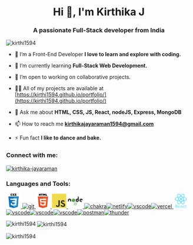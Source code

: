 <h1 align="center">Hi 👋, I'm Kirthika J</h1>
<h3 align="center">A passionate Full-Stack developer from India</h3>

<p align="left"> <img src="https://komarev.com/ghpvc/?username=kirthi1594&label=Profile%20views&color=0e75b6&style=flat" alt="kirthi1594" /> </p>

- 🔭 I’m a Front-End Developer **I love to learn and explore with coding.**

- 🌱 I’m currently learning **Full-Stack Web Development.**

- 👯 I’m open to working on collaborative projects.

- 👨‍💻 All of my projects are available at [https://kirthi1594.github.io/portfolio/](https://kirthi1594.github.io/portfolio/)

- 💬 Ask me about **HTML, CSS, JS, React, nodeJS, Express, MongoDB**

- 📫 How to reach me **kirthikajayaraman1594@gmail.com**

- ⚡ Fun fact **I like to dance and bake.**

<h3 align="left">Connect with me:</h3>
<p align="left">
<a href="https://linkedin.com/in/kirthika-jayaraman" target="blank"><img align="center" src="https://raw.githubusercontent.com/rahuldkjain/github-profile-readme-generator/master/src/images/icons/Social/linked-in-alt.svg" alt="kirthika-jayaraman" height="30" width="40" /></a>
</p>

<h3 align="left">Languages and Tools:</h3>
<p align="left"> <a href="https://www.w3schools.com/css/" target="_blank" rel="noreferrer"> <img src="https://raw.githubusercontent.com/devicons/devicon/master/icons/css3/css3-original-wordmark.svg" alt="css3" width="40" height="40"/> </a> <a href="https://git-scm.com/" target="_blank" rel="noreferrer"> <img src="https://www.vectorlogo.zone/logos/git-scm/git-scm-icon.svg" alt="git" width="40" height="40"/> </a> <a href="https://www.w3.org/html/" target="_blank" rel="noreferrer"> <img src="https://raw.githubusercontent.com/devicons/devicon/master/icons/html5/html5-original-wordmark.svg" alt="html5" width="40" height="40"/> </a> <a href="https://developer.mozilla.org/en-US/docs/Web/JavaScript" target="_blank" rel="noreferrer"> <img src="https://raw.githubusercontent.com/devicons/devicon/master/icons/javascript/javascript-original.svg" alt="javascript" width="40" height="40"/> </a> <a href="https://nodejs.org" target="_blank" rel="noreferrer"> <img src="https://raw.githubusercontent.com/devicons/devicon/master/icons/nodejs/nodejs-original-wordmark.svg" alt="nodejs" width="40" height="40"/> </a> <a href="https://reactjs.org/" target="_blank" rel="noreferrer"><img src="https://jquery-plugins.net/image/plugin/chakra-ui-simple-modular-accessible-ui-components-for-react-applications.png" alt="chakra" width="40" height="40"/><img src="https://upload.wikimedia.org/wikipedia/commons/thumb/9/97/Netlify_logo_%282%29.svg/1200px-Netlify_logo_%282%29.svg.png" alt="netlify" width="40" height="40"/><img src="https://pbs.twimg.com/profile_images/1545098208556097536/rKXaODLl_400x400.jpg" alt="vscode" width="40" height="40"/><img src="https://mms.businesswire.com/media/20211123005573/en/929867/23/vercel-logo-freelogovectors.net.jpg" alt="vercel" width="40" height="40"/> <img src="https://raw.githubusercontent.com/devicons/devicon/master/icons/react/react-original-wordmark.svg" alt="react" width="40" height="40"/><img src="https://pbs.twimg.com/profile_images/1545098208556097536/rKXaODLl_400x400.jpg" alt="vscode" width="40" height="40"/><img src="https://pbs.twimg.com/profile_images/1545098208556097536/rKXaODLl_400x400.jpg" alt="vscode" width="40" height="40"/><img src="https://pbs.twimg.com/profile_images/1545098208556097536/rKXaODLl_400x400.jpg" alt="vscode" width="40" height="40"/><img src="[https://pbs.twimg.com/profile_images/1545098208556097536/rKXaODLl_400x400.jpg](https://yt3.googleusercontent.com/X-rhKMndFm9hT9wIaJns1StBfGbFdLTkAROwm4UZ3n9ucrBky5CFIeeZhSszFXBgQjItzCD0SA=s900-c-k-c0x00ffffff-no-rj)" alt="postman" width="40" height="40"/><img src="[https://pbs.twimg.com/profile_images/1545098208556097536/rKXaODLl_400x400.jpg](https://www.google.com/url?sa=i&url=https%3A%2F%2Fmarketplace.visualstudio.com%2Fitems%3FitemName%3Drangav.vscode-thunder-client&psig=AOvVaw3XzDvPr8BLPpbnWPEX6LAq&ust=1708557629281000&source=images&cd=vfe&opi=89978449&ved=0CBMQjRxqFwoTCICThKaHu4QDFQAAAAAdAAAAABAE)" alt="thunder" width="40" height="40"/> </a> </p>

<p><img align="left" src="https://github-readme-stats.vercel.app/api/top-langs?username=kirthi1594&show_icons=true&locale=en&layout=compact" alt="kirthi1594" /></p>

<p>&nbsp;<img align="center" src="https://github-readme-stats.vercel.app/api?username=kirthi1594&show_icons=true&locale=en" alt="kirthi1594" /></p>

<p><img align="center" src="https://github-readme-streak-stats.herokuapp.com/?user=kirthi1594&" alt="kirthi1594" /></p>
